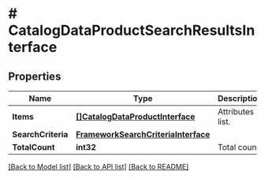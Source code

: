 # # CatalogDataProductSearchResultsInterface


## Properties 


Name | Type | Description | Notes
------------ | ------------- | ------------- | -------------
**Items**| [**[]CatalogDataProductInterface**](CatalogDataProductInterface.md) | Attributes list.  |
**SearchCriteria**| [**FrameworkSearchCriteriaInterface**](FrameworkSearchCriteriaInterface.md) |   |
**TotalCount**| **int32** | Total count.  |


[[Back to Model list]](../../README.md#models) [[Back to API list]](../../README.md#endpoints) [[Back to README]](../../README.md)

